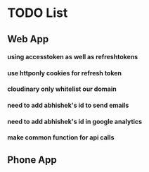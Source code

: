 # TODO List

## Web App

#### using accesstoken as well as refreshtokens
#### use httponly cookies for refresh token
#### cloudinary only whitelist our domain
#### need to add abhishek's id to send emails
#### need to add abhishek's id in google analytics
#### make common function for api calls

## Phone App
